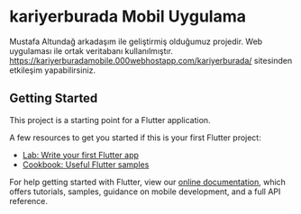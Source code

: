 # kariyerburada Mobil Uygulama

Mustafa Altundağ arkadaşım ile geliştirmiş olduğumuz projedir.
Web uygulaması ile ortak veritabanı kullanılmıştır.
https://kariyerburadamobile.000webhostapp.com/kariyerburada/ sitesinden etkileşim yapabilirsiniz.
 


## Getting Started

This project is a starting point for a Flutter application.

A few resources to get you started if this is your first Flutter project:

- [Lab: Write your first Flutter app](https://flutter.dev/docs/get-started/codelab)
- [Cookbook: Useful Flutter samples](https://flutter.dev/docs/cookbook)

For help getting started with Flutter, view our
[online documentation](https://flutter.dev/docs), which offers tutorials,
samples, guidance on mobile development, and a full API reference.

